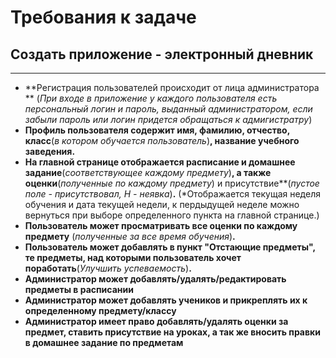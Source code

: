 # Требования к задаче

## Создать приложение - электронный дневник

___

+ **Регистрация пользователей происходит от лица администратора ** 
(*При входе в приложение у каждого пользователя есть персональный логин и пароль,
  выданный администратором, если забыли пароль или логин придется обращаться к адмигистратру*)
+ **Профиль пользователя содержит имя, фамилию, отчество, класс**(*в котором обучается пользователь*)**, название учебного заведения.**
+ **На главной странице отображается расписание и домашнее задание**(*соответствующее каждому предмету*)**, а также оценки**(*полученные по каждому предмету*)
    и присутствие**(*пустое поле - присутствовал, Н - неявка*)**.**
(*Отображается текущая неделя обучения и дата текущей недели, к пердыдущей неделе можно вернуться при выборе определенного пункта на главной странице.)
+ **Пользователь может просматривать все оценки по каждому предмету** (*полученные за все время обучения*)**.**
+ **Пользователь может добавлять в пункт "Отстающие предметы", те предметы, над которыми пользователь хочет поработать**(*Улучшить успеваемость*)**.**
+ **Администратор может добавлять/удалять/редактировать предметы в расписании**
+ **Администратор может добавлять учеников и прикреплять их к определенному предмету/классу**
+ **Администратор имеет право добавлять/удалять оценки за предмет, ставить присутствие на уроках, а так же вносить правки в домашнее задание по предметам**
